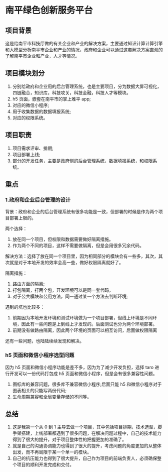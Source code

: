 # 南平绿色创新服务平台

## 项目背景

这是给南平市科技厅做的有关企业和产业的解决方案，主要通过知识计算计算引擎和大模型分析南平市企业和产业的情况，政府和企业可以通过这套解决方案直观的了解南平市企业和产业，人才等情况。

## 项目模块划分

1. 分别给政府和企业用的后台管理系统，也是主要项目，分为数据大屏可视化，四链融合，知识库，科技攻关，科技金融，科技人才等模块。
2. h5 页面，嵌套在南平市的掌上难平 app;
3. 对应的微信小程序;
4. 用于收集数据的数据填报系统;
5. 对应的权限系统。

## 项目职责

1. 项目需求评审、排期;
2. 项目部署上线;
3. 部分的开发任务，主要是政府侧的后台管理系统，数据填报系统，和权限系统。

## 重点

### 1.政府和企业后台管理的设计

背景：政府和企业的后台管理系统有很多功能是一致，但部署的时候是作为两个项目部署上限的。

两个选择：

1. 放在同一个项目，但权限和数据需要做好隔离措施。
2. 作为两个不同的项目，这样不需要做隔离，但是会用很多冗余代码。

解决方法：选择了放在同一个项目里，因为相同部分的模块会有一些多，其次，其次就是对于本地开发的效率会高一些，做好权限隔离就好了。

隔离措施：

1. 路由方面的隔离;
2. 打包隔离，打两个包，开发环境可以是同一套代码，
3. 对于公共模块和公用方法，同一通过某一个方法去判断环境;

遇到的坑也比较多：

1. 前期因为本地开发环境和测试环境做为一个项目部署，但线上环境是不同环境，因此有一些问题是上到线上才发现的。后面测试也分为两个环境部署。
2. 前期没有做路由隔离，因此两个环境的页面可以相互访问，后面做权限隔离

还有一些问题，也陆陆续续发现和解决。

### h5 页面和微信小程序选型问题

因为 h5 页面和微信小程序功能是差不多，因为为了减少开发负担，选择 taro 进行开发可以一份代码打包成 h5 页面和微信小程序，但是会有很多兼容性问题。

1. 图标库的兼容问题，很多库不兼容微信小程序;后面只能 h5 和微信小程序对于图表相关的只能写两份代码;
2. 生命周期兼容和全局变量存储的不同等。

## 总结

1. 这是我第一个从 0 到 1 主导去做一个项目，其中包括项目排期，技术选型，脚手架搭建，上线部署都遇到了很多问题，在解决问题过程中，自己的技术能力得到了很大的提升，对于项目整体性的把握更加的准确了。
2. 就是自己的沟通协调能力也得到了很大的提升，考虑问题的角度更加的从整体出发，而不再局限于某一个单一的模块。
3. 自己的抗压能力也得到了很大提升，自己作为项目的前端负责人，必须确保整个项目的顺利开发完成和交付。
